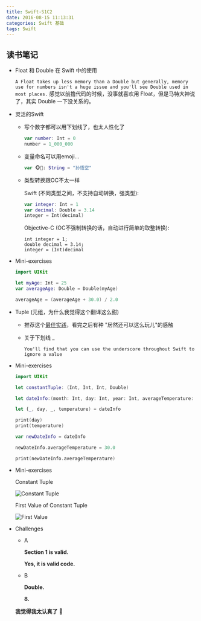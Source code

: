 ```yaml
---
title: Swift-S1C2
date: 2016-08-15 11:13:31
categories: Swift 基础
tags: Swift
---
```


## 读书笔记

- Float 和 Double 在 Swift 中的使用

  `
  A Float takes up less memory than a Double but generally, memory use for numbers isn't a huge issue and you'll see Double used in most places.
  `
  感觉以前撸代码的时候，没事就喜欢用 Float，但是马特大神说了，其实 Double 一下没关系的。

  <!--more-->

- 灵活的Swift

  - 写个数字都可以用下划线了，也太人性化了

    ```swift
    var number: Int = 0
    number = 1_000_000
    ```

  - 变量命名可以用emoji...

    ```swift
    var 🐵👑: String = "孙悟空"
    ```

  - 类型转换跟OC不太一样

    Swift (不同类型之间，不支持自动转换，强类型):

    ```Swift
    var integer: Int = 1
    var decimal: Double = 3.14
    integer = Int(decimal)
    ```

    Objective-C (OC不强制转换的话，自动进行简单的取整转换):
    ```objc
    int integer = 1;
    double decimal = 3.14;
    integer = (Int)decimal
    ```
- Mini-exercises

  ```swift
  import UIKit

  let myAge: Int = 25
  var averageAge: Double = Double(myAge)

  averageAge = (averageAge + 30.0) / 2.0
  ```

- Tuple (元组，为什么我觉得这个翻译这么甜)

  - 推荐这个[最佳实践](http://www.jianshu.com/p/15262607659c)，看完之后有种 "居然还可以这么玩儿"的感触

  - 关于下划线 _

    `
    You'll find that you can use the underscore throughout Swift to ignore a value
    `

- Mini-exercises

  ```swift
  import UIKit

  let constantTuple: (Int, Int, Int, Double)

  let dateInfo:(month: Int, day: Int, year: Int, averageTemperature: Double) = (15, 8, 2016, 33.0)

  let (_, day, _, temperature) = dateInfo

  print(day)
  print(temperature)

  var newDateInfo = dateInfo

  newDateInfo.averageTemperature = 30.0

  print(newDateInfo.averageTemperature)
  ```

- Mini-exercises

  Constant Tuple

  ![Constant Tuple](https://ooo.0o0.ooo/2016/12/16/5853aa76e1566.png)

  First Value of Constant Tuple

  ![First Value](https://ooo.0o0.ooo/2016/12/16/5853aa770609b.png)

- Challenges

  - A

    **Section 1 is valid.**

    **Yes, it is valid code.**

  - B

    **Double.**

    **8.**

  **我觉得我太认真了** 👿
